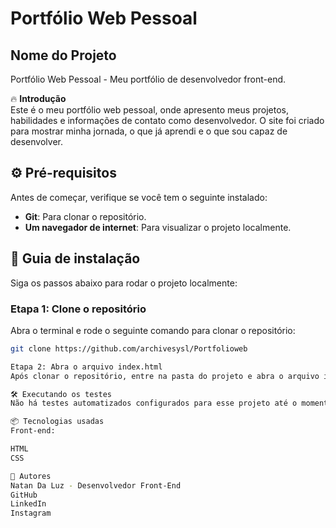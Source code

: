 # Portfólio Web Pessoal


## Nome do Projeto
Portfólio Web Pessoal - Meu portfólio de desenvolvedor front-end.

🔥 **Introdução**  
Este é o meu portfólio web pessoal, onde apresento meus projetos, habilidades e informações de contato como desenvolvedor. O site foi criado para mostrar minha jornada, o que já aprendi e o que sou capaz de desenvolver.

## ⚙️ **Pré-requisitos**
Antes de começar, verifique se você tem o seguinte instalado:

- **Git**: Para clonar o repositório.
- **Um navegador de internet**: Para visualizar o projeto localmente.

## 🔨 **Guia de instalação**
Siga os passos abaixo para rodar o projeto localmente:

### Etapa 1: Clone o repositório
Abra o terminal e rode o seguinte comando para clonar o repositório:

```bash
git clone https://github.com/archivesysl/Portfolioweb

Etapa 2: Abra o arquivo index.html
Após clonar o repositório, entre na pasta do projeto e abra o arquivo index.html no seu navegador.

🛠️ Executando os testes
Não há testes automatizados configurados para esse projeto até o momento, mas você pode testar visualmente o site ao abrir o arquivo index.html no navegador.

📦 Tecnologias usadas
Front-end:

HTML
CSS

👷 Autores
Natan Da Luz - Desenvolvedor Front-End
GitHub
LinkedIn
Instagram
